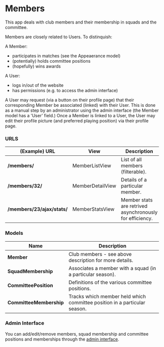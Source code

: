 # Members

This app deals with club members and their membership in squads and the committee.

Members are closely related to Users. To distinquish:

A Member:
- participates in matches (see the Appeaerance model)
- (potentially) holds committee positions
- (hopefully) wins awards

A User:
- logs in/out of the website
- has permissions (e.g. to access the admin interface)

A User may request (via a button on their profile page) that their corresponding Member be associated (linked) with their User. This is done as a manual step by an administrator using the admin interface (the Member model has a 'User' field.) Once a Member is linked to a User, the User may edit their profile picture (and preferred playing position) via their profile page.

### URLS

|(Example) URL               |View             |Description                                              |
|----------------------------|-----------------|---------------------------------------------------------|
|**/members/**               |MemberListView   |List of all members (filterable).                        |
|**/members/32/**            |MemberDetailView |Details of a particular member.                          |
|**/members/23/ajax/stats/** |MemberStatsView  |Member stats are retrived asynchronously for efficiency. |

### Models

|Name                    |Description                                                                    |
|------------------------|-------------------------------------------------------------------------------|
|**Member**              |Club members - see above description for more details.                         |
|**SquadMembership**     |Associates a member with a squad (in a particular season).                     |
|**CommitteePosition**   |Definitions of the various committee positions.                                |
|**CommitteeMembership** |Tracks which member held which committee position in a particular season.      |

### Admin Interface

You can add/edit/remove members, squad membership and committee positions and memberships through the [admin interface](http://www.cambridgesouthhockeyclub.co.uk/admin/members/).